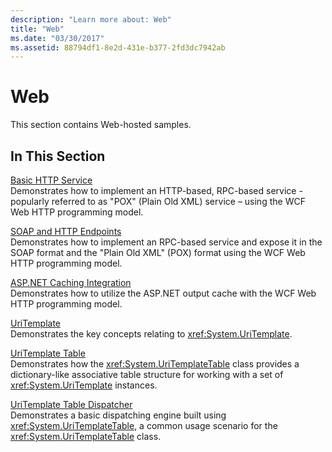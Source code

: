 ```yaml
---
description: "Learn more about: Web"
title: "Web"
ms.date: "03/30/2017"
ms.assetid: 88794df1-8e2d-431e-b377-2fd3dc7942ab
---
```

# Web

This section contains Web-hosted samples.  
  
## In This Section
  
 [Basic HTTP Service](basic-http-service.md)  
 Demonstrates how to implement an HTTP-based, RPC-based service - popularly referred to as "POX" (Plain Old XML) service – using the WCF Web HTTP programming model.
  
 [SOAP and HTTP Endpoints](soap-and-http-endpoints.md)  
 Demonstrates how to implement an RPC-based service and expose it in the SOAP format and the "Plain Old XML" (POX) format using the WCF Web HTTP programming model.  
  
 [ASP.NET Caching Integration](aspnet-caching-integration.md)  
 Demonstrates how to utilize the ASP.NET output cache with the WCF Web HTTP programming model.  
  
 [UriTemplate](uritemplate-sample.md)  
 Demonstrates the key concepts relating to <xref:System.UriTemplate>.  
  
 [UriTemplate Table](uritemplate-table-sample.md)  
 Demonstrates how the <xref:System.UriTemplateTable> class provides a dictionary-like associative table structure for working with a set of <xref:System.UriTemplate> instances.  
  
 [UriTemplate Table Dispatcher](uritemplate-table-dispatcher-sample.md)  
 Demonstrates a basic dispatching engine built using <xref:System.UriTemplateTable>, a common usage scenario for the <xref:System.UriTemplateTable> class.
